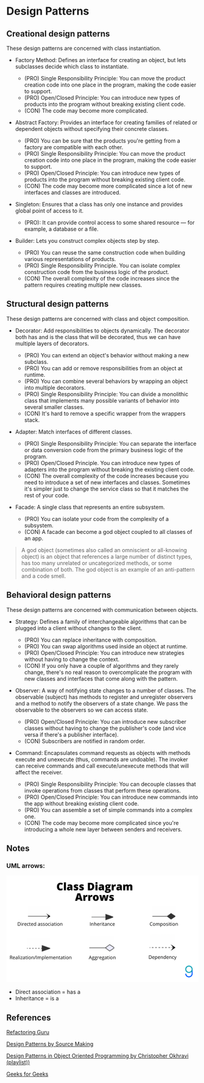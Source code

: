 # Design Patterns

## Creational design patterns
These design patterns are concerned with class instantiation.

- Factory Method: Defines an interface for creating an object, but lets subclasses decide which class to instantiate.
    - (PRO) Single Responsibility Principle: You can move the product creation code into one place in the program, making the code easier to support.
    - (PRO) Open/Closed Principle: You can introduce new types of products into the program without breaking existing client code.
    - (CON) The code may become more complicated.

- Abstract Factory: Provides an interface for creating families of related or dependent objects without specifying their concrete classes.
    - (PRO) You can be sure that the products you're getting from a factory are compatible with each other.
    - (PRO) Single Responsibility Principle: You can move the product creation code into one place in the program, making the code easier to support.
    - (PRO) Open/Closed Principle: You can introduce new types of products into the program without breaking existing client code.
    - (CON) The code may become more complicated since a lot of new interfaces and classes are introduced.

- Singleton: Ensures that a class has only one instance and provides global point of access to it.
    - (PRO): It can provide control access to some shared resource — for example, a database or a file.

- Builder: Lets you construct complex objects step by step.
    - (PRO) You can reuse the same construction code when building various representations of products.
    - (PRO) Single Responsibility Principle. You can isolate complex construction code from the business logic of the product.
    - (CON) The overall complexity of the code increases since the pattern requires creating multiple new classes.

## Structural design patterns
These design patterns are concerned with class and object composition.

- Decorator: Add responsibilities to objects dynamically. The decorator both has and is the class that will be decorated, thus we can have multiple layers of decorators.
    - (PRO) You can extend an object's behavior without making a new subclass.
    - (PRO) You can add or remove responsibilities from an object at runtime.
    - (PRO) You can combine several behaviors by wrapping an object into multiple decorators.
    - (PRO) Single Responsibility Principle: You can divide a monolithic class that implements many possible variants of behavior into several smaller classes.
    - (CON) It's hard to remove a specific wrapper from the wrappers stack.

- Adapter: Match interfaces of different classes.
    - (PRO) Single Responsibility Principle: You can separate the interface or data conversion code from the primary business logic of the program.
    - (PRO) Open/Closed Principle. You can introduce new types of adapters into the program without breaking the existing client code.
    - (CON)  The overall complexity of the code increases because you need to introduce a set of new interfaces and classes. Sometimes it's simpler just to change the service class so that it matches the rest of your code.

- Facade: A single class that represents an entire subsystem.
    - (PRO) You can isolate your code from the complexity of a subsystem.
    - (CON) A facade can become a god object coupled to all classes of an app.

> A god object (sometimes also called an omniscient or all-knowing object) is an object that references a large number of distinct types, has too many unrelated or uncategorized methods, or some combination of both. The god object is an example of an anti-pattern and a code smell.

## Behavioral design patterns
These design patterns are concerned with communication between objects.

- Strategy: Defines a family of interchangeable algorithms that can be plugged into a client without changes to the client.
    - (PRO) You can replace inheritance with composition.
    - (PRO) You can swap algorithms used inside an object at runtime.
    - (PRO) Open/Closed Principle: You can introduce new strategies without having to change the context.
    - (CON) If you only have a couple of algorithms and they rarely change, there's no real reason to overcomplicate the program with new classes and interfaces that come along with the pattern.

- Observer: A way of notifying state changes to a number of classes. The observable (subject) has methods to register and unregister observers and a method to notify the observers of a state change. We pass the observable to the observers so we can access state.
    - (PRO) Open/Closed Principle: You can introduce new subscriber classes without having to change the publisher's code (and vice versa if there's a publisher interface).
    - (CON) Subscribers are notified in random order.

- Command: Encapsulates command requests as objects with methods execute and unexecute (thus, commands are undoable). The invoker can receive commands and call execute/unexecute methods that will affect the receiver.
    - (PRO) Single Responsibility Principle: You can decouple classes that invoke operations from classes that perform these operations.
    - (PRO) Open/Closed Principle: You can introduce new commands into the app without breaking existing client code.
    - (PRO) You can assemble a set of simple commands into a complex one.
    - (CON) The code may become more complicated since you're introducing a whole new layer between senders and receivers.

## Notes
### UML arrows:

![uml arrows](./uml-arrows.png)

- Direct association = has a
- Inheritance = is a

## References
[Refactoring Guru](https://refactoring.guru/design-patterns)

[Design Patterns by Source Making](https://sourcemaking.com/design_patterns)

[Design Patterns in Object Oriented Programming by Christopher Okhravi (playlist))](https://www.youtube.com/playlist?list=PLrhzvIcii6GNjpARdnO4ueTUAVR9eMBpc)

[Geeks for Geeks](https://www.geeksforgeeks.org/)
